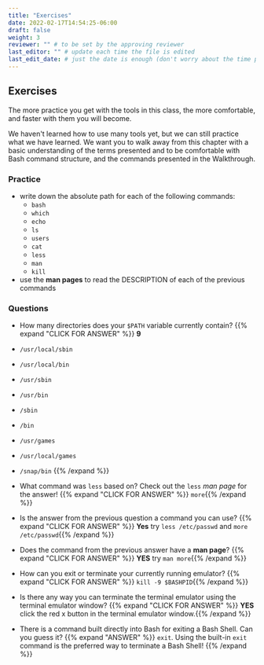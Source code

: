 ```yaml
---
title: "Exercises"
date: 2022-02-17T14:54:25-06:00
draft: false
weight: 3
reviewer: "" # to be set by the approving reviewer
last_editor: "" # update each time the file is edited
last_edit_date: # just the date is enough (don't worry about the time portion)
---
```


## Exercises

The more practice you get with the tools in this class, the more comfortable, and faster with them you will become.

We haven't learned how to use many tools yet, but we can still practice what we have learned. We want you to walk away from this chapter with a basic understanding of the terms presented and to be comfortable with Bash command structure, and the commands presented in the Walkthrough.

### Practice

- write down the absolute path for each of the following commands:
  - `bash`
  - `which`
  - `echo`
  - `ls`
  - `users`
  - `cat`
  - `less`
  - `man`
  - `kill`
- use the **man pages** to read the DESCRIPTION of each of the previous commands

### Questions

- How many directories does your `$PATH` variable currently contain?
{{% expand "CLICK FOR ANSWER" %}} 
**9**
- `/usr/local/sbin`
- `/usr/local/bin`
- `/usr/sbin`
- `/usr/bin`
- `/sbin`
- `/bin`
- `/usr/games`
- `/usr/local/games`
- `/snap/bin`
{{% /expand %}}
- What command was `less` based on? Check out the `less` *man page* for the answer!
{{% expand "CLICK FOR ANSWER" %}} `more`{{% /expand %}}

- Is the answer from the previous question a command you can use?
{{% expand "CLICK FOR ANSWER" %}} **Yes** try `less /etc/passwd` and `more /etc/passwd`{{% /expand %}}

- Does the command from the previous answer have a **man page**?
{{% expand "CLICK FOR ANSWER" %}} **YES** try `man more`{{% /expand %}}

- How can you exit or terminate your currently running emulator?
{{% expand "CLICK FOR ANSWER" %}} `kill -9 $BASHPID`{{% /expand %}}

- Is there any way you can terminate the terminal emulator using the terminal emulator window?
{{% expand "CLICK FOR ANSWER" %}} **YES** click the red x button in the terminal emulator window.{{% /expand %}}

- There is a command built directly into Bash for exiting a Bash Shell. Can you guess it?
{{% expand "ANSWER" %}} 
`exit`. Using the built-in `exit` command is the preferred way to terminate a Bash Shell!
{{% /expand %}}
